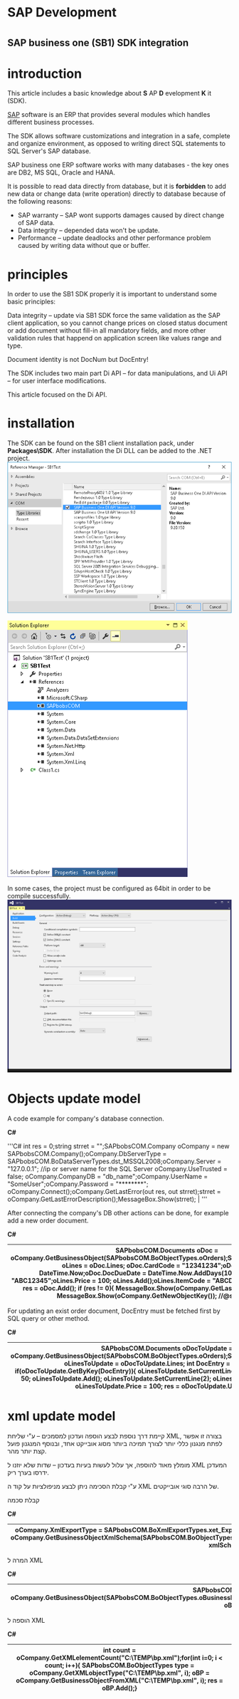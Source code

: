 #
# SAP Development

#
## SAP business one (SB1) SDK integration

# introduction

This article includes a basic knowledge about **S** AP **D** evelopment **K** it (SDK).

[SAP](https://en.wikipedia.org/wiki/SAP_Business_One) software is an ERP that provides several modules which handles different business processes.

The SDK allows software customizations and integration in a safe, complete and organize environment, as opposed to writing direct SQL statements to SQL Server&#39;s SAP database.

SAP business one ERP software works with many databases - the key ones are DB2, MS SQL, Oracle and HANA.

It is possible to read data directly from database, but it is **forbidden** to add new data or change data (write operation) directly to database because of the following reasons:

- SAP warranty – SAP wont supports damages caused by direct change of SAP data.
- Data integrity – depended data won&#39;t be update.
- Performance – update deadlocks and other performance problem caused by writing data without que or buffer.


# principles

In order to use the SB1 SDK properly it is important to understand some basic principles:

Data integrity – update via SB1 SDK force the same validation as the SAP client application, so you cannot change prices on closed status document or add document without fill-in all mandatory fields, and more other validation rules that happend on application screen like values range and type.

Document identity is not DocNum but DocEntry!

The SDK includes two main part Di API – for data manipulations, and Ui API – for user interface modifications.

This article focused on the Di API.


# installation

The SDK can be found on the SB1 client installation pack, under **Packages\SDK**.
After installation the Di DLL can be added to the .NET project.
![Adding Reference](reference1.png "Adding Reference")

![Di API DLL Added to solution](explorer2.png "Di API DLL Added to solution")

In some cases, the project must be configured as 64bit in order to be compile successfully.
![Platform target x64](build3.png "Platform target x64")


#  Objects update model

A code example for company&#39;s database connection.

**C#**

'''C#
int res = 0;string strret = &quot;&quot;;SAPbobsCOM.Company oCompany = new SAPbobsCOM.Company();oCompany.DbServerType = SAPbobsCOM.BoDataServerTypes.dst\_MSSQL2008;oCompany.Server = &quot;127.0.0.1&quot;; //ip or server name for the SQL Server oCompany.UseTrusted = false; oCompany.CompanyDB = &quot;db\_name&quot;;oCompany.UserName = &quot;SomeUser&quot;;oCompany.Password = &quot;\*\*\*\*\*\*\*\*&quot;; oCompany.Connect();oCompany.GetLastError(out res, out strret);strret = oCompany.GetLastErrorDescription();MessageBox.Show(strret);  |
'''



After connecting the company&#39;s DB other actions can be done, for example add a new order document.

**C#**

|  SAPbobsCOM.Documents oDoc = oCompany.GetBusinessObject(SAPbobsCOM.BoObjectTypes.oOrders);SAPbobsCOM.Document\_Lines oLines = oDoc.Lines; oDoc.CardCode = &quot;12341234&quot;;oDoc.DocDate = DateTime.Now;oDoc.DocDueDate = DateTime.Now.AddDays(10); oLines.ItemCode = &quot;ABC12345&quot;;oLines.Price = 100; oLines.Add();oLines.ItemCode = &quot;ABCD4321&quot;;oLines.Price = 120; int res = oDoc.Add(); if (res != 0){    MessageBox.Show(oCompany.GetLastErrorDescription());}else{    MessageBox.Show(oCompany.GetNewObjectKey()); //@scope\_identity}  |
| --- |

For updating an exist order document,  DocEntry must be fetched first by SQL query or other method.

**C#**

|  SAPbobsCOM.Documents oDocToUpdate = oCompany.GetBusinessObject(SAPbobsCOM.BoObjectTypes.oOrders);SAPbobsCOM.Document\_Lines oLinesToUpdate = oDocToUpdate.Lines; int DocEntry = 217022334; if(oDocToUpdate.GetByKey(DocEntry)){    oLinesToUpdate.SetCurrentLine(1);    oLinesToUpdate.Price = 50;     oLinesToUpdate.Add();    oLinesToUpdate.SetCurrentLine(2);     oLinesToUpdate.ItemCode = &quot;-&quot;;    oLinesToUpdate.Price = 100;     res = oDocToUpdate.Update();} |
| --- |





# xml update model

קיימת דרך נוספת לבצע הוספה ועדכון למסמכים – ע&quot;י שליחת XML, בצורה זו אפשר לפתח מנגנון כללי יותר לצורך תמיכה ביותר מסוג אובייקט אחד, ובנוסף המנגנון פועל קצת יותר מהר.

מומלץ מאוד להוספה, אך עלול לעשות בעיות בעדכון – שדות שלא יוזנו ל XML המעדכן ידרסו בערך ריק.

ע&quot;י קבלת הסכימה ניתן לבצע מניפולציות על קוד ה XML של הרבה סוגי אובייקטים.

קבלת סכמה

**C#**

|  oCompany.XmlExportType = SAPbobsCOM.BoXmlExportTypes.xet\_ExportImportMode;oCompany.XMLAsString = false; string xmlSchema = oCompany.GetBusinessObjectXmlSchema(SAPbobsCOM.BoObjectTypes.oBusinessPartners);System.IO.File.WriteAllText(@&quot;C:\TEMP\bp.xml&quot;, xmlSchema);  |
| --- |

המרה ל XML

**C#**

|  SAPbobsCOM.BusinessPartners oBP = oCompany.GetBusinessObject(SAPbobsCOM.BoObjectTypes.oBusinessPartners);oBP.GetByKey(&quot;12186938&quot;);System.IO.File.WriteAllText(&quot;C:\\TEMP\\bp.xml&quot;, oBP.GetAsXML());  |
| --- |

הוספה ל XML

**C#**

|  int count = oCompany.GetXMLelementCount(&quot;C:\\TEMP\\bp.xml&quot;);for(int i=0; i &lt; count; i++){     SAPbobsCOM.BoObjectTypes type = oCompany.GetXMLobjectType(&quot;C:\\TEMP\\bp.xml&quot;, i);     oBP = oCompany.GetBusinessObjectFromXML(&quot;C:\\TEMP\\bp.xml&quot;, i);     res = oBP.Add();} |
| --- |
